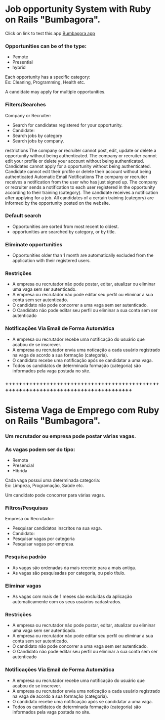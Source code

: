 
# Job opportunity System with Ruby on Rails "Bumbagora".

Click on link to test this app 
 <a href="[https://unicanada.net/list-of-universities-in-nova-scotia/](https://bumbagora.herokuapp.com/)" target="_blank">[Bumbagora app](https://www.bumbagora.com/)</a> 


### Opportunities can be of the type:

<ul>
	<li>Pemote</li>
	<li>Presential</li>
	<li>hybrid</li>
</ul>


<p>Each opportunity has a specific category: <br />
Ex: Cleaning, Programming, Health etc.
</p>
A candidate may apply for multiple opportunities.

### Filters/Searches
Company or Recruiter:

<ul>
	<li> Search for candidates registered for your opportunity. </li>
	<li> Candidate: </li>
	<li> Search jobs by category </li>
	<li> Search jobs by company. </li>
</ul>
 





restrictions
The company or recruiter cannot post, edit, update or delete a opportunity without being authenticated.
The company or recruiter cannot edit your profile or delete your account without being authenticated.
Candidates cannot apply for a opportunity without being authenticated.
Candidate cannot edit their profile or delete their account without being authenticated
Automatic Email Notifications
The company or recruiter receives a notification from the user who has just signed up.
The company or recruiter sends a notification to each user registered in the opportunity according to their training (category).
The candidate receives a notification after applying for a job.
All candidates of a certain training (category) are informed by the opportunity posted on the website.

### Default search
<ul>
	<li> Opportunities are sorted from most recent to oldest. </li>
	<li> opportunities are searched by category, or by title. </li>
</ul>


### Eliminate opportunities
<ul>
	<li> 
		Opportunities older than 1 month are automatically excluded from the application with their registered users.
	</li>
</ul>
 

### Restrições
<ul>
	<li> 
		A empresa ou recrutador não pode postar, editar, atualizar ou eliminar uma  vaga sem ser autenticado. 
	</li>
	<li> 
	 	A empresa ou recrutador não pode editar seu perfil ou eliminar a sua conta sem ser autenticado. 
	</li>
	<li> 
		O candidato não pode concorrer a uma vaga sem ser autenticado.
	</li>
	<li> 
		O Candidato não pode editar seu perfil ou eliminar a sua conta sem ser autenticado
	</li>
</ul>


### Notificações Via Email de Forma Automática
<ul>
	<li> 
		A empresa ou recrutador recebe uma notificação do usuário que acabou de se inscrever. 
	</li>
	<li> 
	 	A empresa ou recrutador envia uma noticação a cada usuário registrado na vaga de acordo a sua formação (categoria). 
	</li>
	<li> 
		O candidato recebe uma notificação após se candidatar a uma vaga.
	</li>
	<li> 
		Todos os candidatos de determinada formação (categoria) são informados pela vaga postada no site. 
	</li>
</ul>







### ++++++++++++++++++++++++++++++++++++++++++++++++++++++++++++++++++++++++++++++++++

# Sistema Vaga de Emprego com Ruby on Rails "Bumbagora". 


### Um recrutador ou empresa pode postar várias vagas.
 
### As vagas podem ser do tipo:

<ul>
	<li>Remota</li>
	<li>Presencial</li>
	<li>Híbrida</li>
</ul>


<p>Cada vaga possui uma determinada categoria: <br />
Ex: Limpeza, Programação, Saúde etc.
</p>
Um candidato pode concorrer para várias vagas.

### Filtros/Pesquisas
Empresa ou Recrutador:

<ul>
	<li> Pesquisar candidatos inscritos na sua vaga. </li>
	<li> Candidato: </li>
	<li> Pesquisar vagas por categoria </li>
	<li> Pesquisar vagas por empresa. </li>
</ul>
 




### Pesquisa padrão
<ul>
	<li> As vagas são ordenadas da mais recente para a mais antiga. </li>
	<li> As vagas são pesquisadas por categoria, ou pelo título. </li>
</ul>


### Eliminar vagas
<ul>
	<li> 
		As vagas com mais de 1 meses são excluídas da aplicação automaticamente com os seus 
		usuários cadastrados. 
	</li>
</ul>
 

### Restrições
<ul>
	<li> 
		A empresa ou recrutador não pode postar, editar, atualizar ou eliminar uma  vaga sem ser autenticado. 
	</li>
	<li> 
	 	A empresa ou recrutador não pode editar seu perfil ou eliminar a sua conta sem ser autenticado. 
	</li>
	<li> 
		O candidato não pode concorrer a uma vaga sem ser autenticado.
	</li>
	<li> 
		O Candidato não pode editar seu perfil ou eliminar a sua conta sem ser autenticado
	</li>
</ul>


### Notificações Via Email de Forma Automática
<ul>
	<li> 
		A empresa ou recrutador recebe uma notificação do usuário que acabou de se inscrever. 
	</li>
	<li> 
	 	A empresa ou recrutador envia uma noticação a cada usuário registrado na vaga de acordo a sua formação (categoria). 
	</li>
	<li> 
		O candidato recebe uma notificação após se candidatar a uma vaga.
	</li>
	<li> 
		Todos os candidatos de determinada formação (categoria) são informados pela vaga postada no site. 
	</li>
</ul>